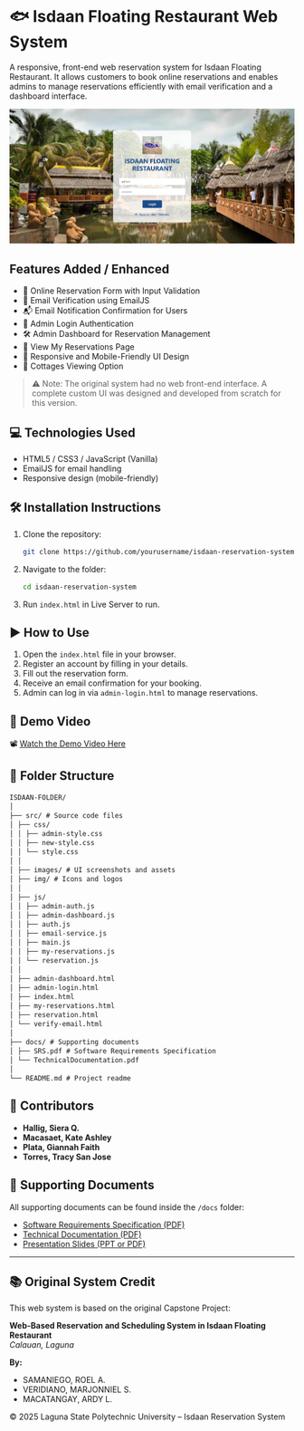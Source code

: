 
# 🐟 Isdaan Floating Restaurant Web System

A responsive, front-end web reservation system for Isdaan Floating Restaurant. It allows customers to book online reservations and enables admins to manage reservations efficiently with email verification and a dashboard interface.


![Homepage Screenshot](src/images/admin-login.png)

## Features Added / Enhanced

- 📝 Online Reservation Form with Input Validation  
- 📧 Email Verification using EmailJS  
- 📬 Email Notification Confirmation for Users  
- 🔐 Admin Login Authentication  
- 🛠️ Admin Dashboard for Reservation Management  
- 📅 View My Reservations Page  
- 🎨 Responsive and Mobile-Friendly UI Design  
- 📍 Cottages Viewing Option  

> ⚠️ Note: The original system had no web front-end interface. A complete custom UI was designed and developed from scratch for this version.

## 💻 Technologies Used

- HTML5 / CSS3 / JavaScript (Vanilla)
- EmailJS for email handling
- Responsive design (mobile-friendly)

## 🛠️ Installation Instructions

1. Clone the repository:

   ```bash
   git clone https://github.com/yourusername/isdaan-reservation-system.git
   ```

2. Navigate to the folder:

   ```bash
   cd isdaan-reservation-system
   ```

3. Run `index.html` in Live Server to run.


## ▶️ How to Use

1. Open the `index.html` file in your browser.
2. Register an account by filling in your details.
3. Fill out the reservation form.
4. Receive an email confirmation for your booking.
5. Admin can log in via `admin-login.html` to manage reservations.

   
## 🎥 Demo Video

📽️ [Watch the Demo Video Here]([https://drive.google.com/your-demo-link](https://drive.google.com/file/d/10twlTkk8YF5J2Ljowsb5NIPOzj-bO5iN/view))

## 📁 Folder Structure

```
ISDAAN-FOLDER/
│
├── src/ # Source code files
│ ├── css/
│ │ ├── admin-style.css
│ │ ├── new-style.css
│ │ └── style.css
│ │
│ ├── images/ # UI screenshots and assets
│ ├── img/ # Icons and logos
│ │
│ ├── js/
│ │ ├── admin-auth.js
│ │ ├── admin-dashboard.js
│ │ ├── auth.js
│ │ ├── email-service.js
│ │ ├── main.js
│ │ ├── my-reservations.js
│ │ └── reservation.js
│ │
│ ├── admin-dashboard.html
│ ├── admin-login.html
│ ├── index.html
│ ├── my-reservations.html
│ ├── reservation.html
│ └── verify-email.html
│
├── docs/ # Supporting documents
│ ├── SRS.pdf # Software Requirements Specification
│ └── TechnicalDocumentation.pdf
│
└── README.md # Project readme
```

## 👥 Contributors
- **Hallig, Siera Q.**
- **Macasaet, Kate Ashley** 
- **Plata, Giannah Faith** 
- **Torres, Tracy San Jose** 

## 📄 Supporting Documents

All supporting documents can be found inside the `/docs` folder:

- [Software Requirements Specification (PDF)](docs/SRS.pdf)
- [Technical Documentation (PDF)](docs/Technical_Documentation.pdf)
- [Presentation Slides (PPT or PDF)](docs/Presentation.pdf)

---

## 📚 Original System Credit

This web system is based on the original Capstone Project:

**Web-Based Reservation and Scheduling System in Isdaan Floating Restaurant**  
*Calauan, Laguna*  

**By:**  
- SAMANIEGO, ROEL A.  
- VERIDIANO, MARJONNIEL S.  
- MACATANGAY, ARDY L.


© 2025 Laguna State Polytechnic University – Isdaan Reservation System  

